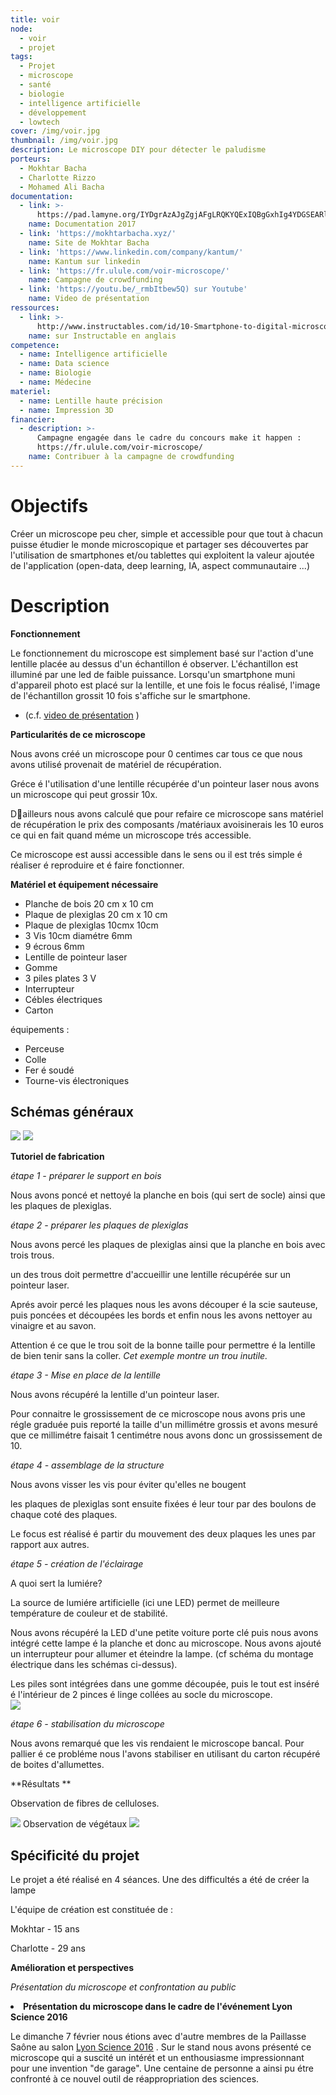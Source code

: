```yaml
---
title: voir
node:
  - voir
  - projet
tags:
  - Projet
  - microscope
  - santé
  - biologie
  - intelligence artificielle
  - développement
  - lowtech
cover: /img/voir.jpg
thumbnail: /img/voir.jpg
description: Le microscope DIY pour détecter le paludisme
porteurs:
  - Mokhtar Bacha
  - Charlotte Rizzo
  - Mohamed Ali Bacha
documentation:
  - link: >-
      https://pad.lamyne.org/IYDgrAzAJgZgjAFgLRQKYQExIQBgGxhIg4YDGSEARlAsBMZQOyMRA===
    name: Documentation 2017
  - link: 'https://mokhtarbacha.xyz/'
    name: Site de Mokhtar Bacha
  - link: 'https://www.linkedin.com/company/kantum/'
    name: Kantum sur linkedin
  - link: 'https://fr.ulule.com/voir-microscope/'
    name: Campagne de crowdfunding
  - link: 'https://youtu.be/_rmbItbew5Q) sur Youtube'
    name: Video de présentation
ressources:
  - link: >-
      http://www.instructables.com/id/10-Smartphone-to-digital-microscope-conversion/
    name: sur Instructable en anglais
competence:
  - name: Intelligence artificielle
  - name: Data science
  - name: Biologie
  - name: Médecine
materiel:
  - name: Lentille haute précision
  - name: Impression 3D
financier:
  - description: >-
      Campagne engagée dans le cadre du concours make it happen :
      https://fr.ulule.com/voir-microscope/
    name: Contribuer à la campagne de crowdfunding
---
```

# Objectifs

Créer un microscope peu cher, simple et accessible pour que tout à chacun puisse étudier le monde microscopique et partager ses découvertes par l'utilisation de smartphones et/ou tablettes qui exploitent la valeur ajoutée de l'application (open-data, deep learning, IA, aspect communautaire ...)

# Description

**Fonctionnement**

Le  fonctionnement du microscope est simplement basé sur l'action d'une  lentille placée au dessus d'un échantillon é observer. L'échantillon est  illuminé par une led de faible puissance. Lorsqu'un smartphone muni d'appareil photo est placé sur la lentille, et une fois le focus réalisé, l'image de l'échantillon grossit 10 fois s'affiche sur le  smartphone. 

*   (c.f. [video de présentation](https://youtu.be/_rmbItbew5Q) )


**Particularités de ce microscope**

Nous avons créé un microscope pour 0 centimes car tous ce que nous avons utilisé provenait  de matériel de récupération. 

Gréce é l'utilisation d'une lentille récupérée d'un pointeur laser nous avons un microscope qui peut grossir 10x.

Dailleurs nous avons  calculé que pour  refaire ce microscope sans matériel de récupération le prix des  composants /matériaux avoisinerais les 10 euros ce qui en fait quand  méme un microscope trés accessible. 

Ce microscope est aussi accessible dans le sens ou il est trés simple é réaliser é reproduire et é faire fonctionner. 


**Matériel et équipement nécessaire**

*   Planche de bois 20 cm x 10 cm
*   Plaque de plexiglas 20 cm x 10 cm
*   Plaque de plexiglas 10cmx 10cm
*   3 Vis 10cm diamétre 6mm
*   9 écrous 6mm
*   Lentille de pointeur laser 
*   Gomme
*   3 piles plates 3 V
*   Interrupteur
*   Cébles électriques
*   Carton

équipements : 

*   Perceuse
*   Colle
*   Fer é soudé
*   Tourne-vis électroniques

## Schémas généraux
![](/uploads/upload_8bfd2f81f4721e14e18b24fe03fa957b.jpg)
![](/uploads/upload_c599a1127340bda0496610cf5818ea18.jpg)

**Tutoriel de fabrication**

*étape 1 - préparer le support en bois*

Nous avons poncé et nettoyé la planche en bois (qui sert de socle) ainsi que les plaques de plexiglas.   

*étape 2 - préparer les plaques de plexiglas*

Nous avons percé les plaques de plexiglas ainsi que la planche en bois avec trois trous.

un des trous doit permettre d'accueillir une lentille récupérée sur un pointeur laser.

Aprés  avoir percé les plaques nous les avons découper é la scie sauteuse,  puis poncées et découpées les bords et enfin nous les avons nettoyer au  vinaigre et au savon.

Attention é ce que le trou soit de la bonne taille pour permettre é la lentille de bien tenir sans la coller. _Cet exemple montre un trou inutile._


*étape 3 - Mise en place de la lentille*

Nous avons récupéré la lentille d'un pointeur laser.

Pour connaitre le grossissement de ce microscope nous avons pris une régle graduée puis reporté la taille d'un millimétre grossis et avons mesuré que ce millimétre faisait 1 centimétre nous avons donc un grossissement de 10. 

*étape 4 - assemblage de la structure*

Nous avons visser les vis pour éviter qu'elles ne bougent

les plaques de plexiglas sont ensuite fixées é leur tour par des boulons de chaque coté des plaques. 

Le focus est réalisé é partir du mouvement des deux plaques les unes par rapport aux autres.

*étape 5 - création de l'éclairage*

A quoi sert la lumiére?

La source de lumiére artificielle (ici une LED) permet de meilleure température de couleur et de stabilité.

Nous avons récupéré la LED d'une petite voiture porte clé puis nous avons intégré cette lampe é la planche et donc au microscope. Nous avons ajouté un interrupteur pour allumer et éteindre la lampe.  (cf schéma du montage électrique dans les schémas ci-dessus).

Les piles sont intégrées dans une gomme découpée, puis le tout est inséré  é l'intérieur de 2 pinces é linge collées au socle du microscope.  
![](/uploads/upload_0c3685b2c00a7b902f26e0b495bd5caa.png)


*étape 6 - stabilisation du microscope*

Nous avons remarqué que les vis rendaient le microscope bancal. Pour pallier é ce probléme nous l'avons stabiliser en utilisant du carton récupéré de boites d'allumettes. 


**Résultats **

Observation de fibres de celluloses.

![](/uploads/upload_6eb9690320d96427427ec78d8a7857a8.png)
Observation de végétaux
![](/uploads/upload_4868ba0d10858dc7b1d7be73b97e8968.png)


## Spécificité du projet

Le projet a été réalisé en 4 séances. Une des difficultés a été de créer la lampe

L'équipe de création est constituée de : 

Mokhtar - 15 ans 

Charlotte - 29 ans

**Amélioration et perspectives** 

*Présentation du microscope et confrontation au public*
<undefined><li>**Présentation du microscope dans le cadre de l'événement Lyon Science 2016**</li></undefined>

Le dimanche 7 février nous étions avec d'autre membres de la Paillasse Saône au salon [Lyon Science 2016](https://www.lyon-science.fr/) . Sur le stand nous avons présenté ce microscope qui a suscité un intérét et un enthousiasme impressionnant pour une invention "de garage". Une centaine de personne a ainsi pu étre confronté à ce nouvel outil de réappropriation des sciences.

